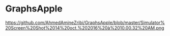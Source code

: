 # GraphsApple

https://github.com/AhmedAmineZribi/GraphsApple/blob/master/Simulator%20Screen%20Shot%2014%20oct.%202016%20à%2010.00.32%20AM.png
